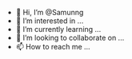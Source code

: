 - 👋 Hi, I’m @Samunng
- 👀 I’m interested in ...
- 🌱 I’m currently learning ...
- 💞️ I’m looking to collaborate on ...
- 📫 How to reach me ...

<!---
Samunng/Samunng is a ✨ special ✨ repository because its `README.md` (this file) appears on your GitHub profile.
You can click the Preview link to take a look at your changes.
--->
